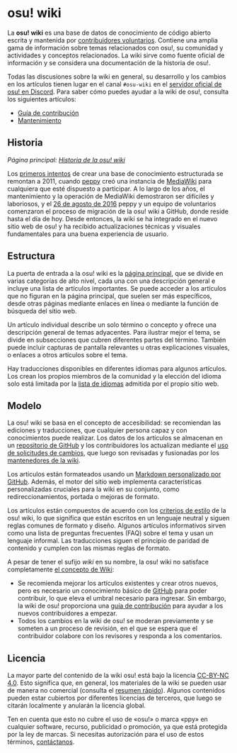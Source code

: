 # osu! wiki

La **osu! wiki** es una base de datos de conocimiento de código abierto escrita y mantenida por [contribuidores voluntarios](https://github.com/ppy/osu-wiki/graphs/contributors). Contiene una amplia gama de información sobre temas relacionados con osu!, su comunidad y actividades y conceptos relacionados. La wiki sirve como fuente oficial de información y se considera una documentación de la historia de osu!.

Todas las discusiones sobre la wiki en general, su desarrollo y los cambios en los artículos tienen lugar en el canal `#osu-wiki` en el [servidor oficial de osu! en Discord](/wiki/Community/osu!_Discord_server). Para saber cómo puedes ayudar a la wiki de osu!, consulta los siguientes artículos:

- [Guía de contribución](/wiki/osu!_wiki/Contribution_guide)
- [Mantenimiento](/wiki/osu!_wiki/Maintenance)

## Historia

*Página principal: [Historia de la osu! wiki](/wiki/History_of_osu!/osu!_wiki)*

Los [primeros intentos](https://osu.ppy.sh/community/forums/posts/1175876) de crear una base de conocimiento estructurada se remontan a 2011, cuando [peppy](/wiki/People/peppy) creó una instancia de [MediaWiki](https://es.wikipedia.org/wiki/MediaWiki) para cualquiera que esté dispuesto a participar. A lo largo de los años, el mantenimiento y la operación de MediaWiki demostraron ser difíciles y laboriosos, y el [26 de agosto de 2016](https://discord.com/channels/188630481301012481/218677502141399041/218678017659109376) peppy y un equipo de voluntarios comenzaron el proceso de migración de la osu! wiki a GitHub, donde reside hasta el día de hoy. Desde entonces, la wiki se ha integrado en el nuevo sitio web de osu! y ha recibido actualizaciones técnicas y visuales fundamentales para una buena experiencia de usuario.

## Estructura

La puerta de entrada a la osu! wiki es la [página principal](/wiki/Main_page), que se divide en varias categorías de alto nivel, cada una con una descripción general e incluye una lista de artículos importantes. Se puede acceder a los artículos que no figuran en la página principal, que suelen ser más específicos, desde otras páginas mediante enlaces en línea o mediante la función de búsqueda del sitio web.

Un artículo individual describe un solo término o concepto y ofrece una descripción general de temas adyacentes. Para ilustrar mejor el tema, se divide en subsecciones que cubren diferentes partes del término. También puede incluir capturas de pantalla relevantes u otras explicaciones visuales, o enlaces a otros artículos sobre el tema.

Hay traducciones disponibles en diferentes idiomas para algunos artículos. Los crean los propios miembros de la comunidad y la elección del idioma solo está limitada por la [lista de idiomas](/wiki/Article_styling_criteria/Formatting#configuraciones-regionales) admitida por el propio sitio web.

## Modelo

La osu! wiki se basa en el concepto de accesibilidad: se recomiendan las ediciones y traducciones, que cualquier persona capaz y con conocimientos puede realizar. Los datos de los artículos se almacenan en un [repositorio de GitHub](https://github.com/ppy/osu-wiki) y los contribuidores los actualizan mediante el [uso de solicitudes de cambios](/wiki/osu!_wiki/Contribution_guide), que luego son revisadas ​​y fusionadas por los [mantenedores de la wiki](/wiki/People/osu!_wiki_maintainers).

Los artículos están formateados usando un [Markdown personalizado por GitHub](https://help.github.com/articles/getting-started-with-writing-and-formatting-on-github/). Además, el motor del sitio web implementa características personalizadas cruciales para la wiki en su conjunto, como redireccionamientos, portada o mejoras de formato.

Los artículos están compuestos de acuerdo con los [criterios de estilo](/wiki/Article_styling_criteria) de la osu! wiki, lo que significa que están escritos en un lenguaje neutral y siguen reglas comunes de formato y diseño. Algunos artículos informativos sirven como una lista de preguntas frecuentes (FAQ) sobre el tema y usan un lenguaje informal. Las traducciones siguen el principio de paridad de contenido y cumplen con las mismas reglas de formato.

A pesar de tener el sufijo *wiki* en su nombre, la osu! wiki no satisface completamente [el concepto de Wiki](https://es.wikipedia.org/wiki/Wiki):

- Se recomienda mejorar los artículos existentes y crear otros nuevos, pero es necesario un conocimiento básico de [GitHub](https://github.com) para poder contribuir, lo que eleva el umbral necesario para ingresar. Sin embargo, la wiki de osu! proporciona una [guía de contribución](/wiki/osu!_wiki/Contribution_guide) para ayudar a los nuevos contribuidores a empezar.
- Todos los cambios en la wiki de osu! se moderan previamente y se someten a un proceso de revisión, en el que se espera que el contribuidor colabore con los revisores y responda a los comentarios.

## Licencia

La mayor parte del contenido de la wiki osu! está bajo la licencia [CC-BY-NC 4.0](https://github.com/ppy/osu-wiki/blob/master/LICENCE.md). Esto significa que, en general, los materiales de la wiki se pueden usar de manera no comercial (consulta el [resumen rápido](https://creativecommons.org/licenses/by-nc/4.0/)). Algunos contenidos pueden estar cubiertos por diferentes licencias de terceros, que luego se citarán localmente y anularán la licencia global.

Ten en cuenta que esto no cubre el uso de «osu!» o marca «ppy» en cualquier software, recurso, publicidad o promoción, ya que está protegida por la ley de marcas. Si necesitas autorización para el uso de estos términos, [contáctanos](mailto:contact@ppy.sh).

